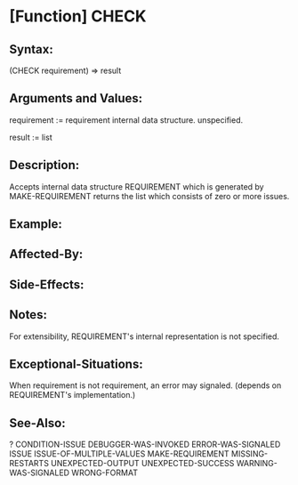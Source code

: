 # [Function] CHECK

## Syntax:

(CHECK requirement) => result

## Arguments and Values:

requirement := requirement internal data structure. unspecified.

result := list

## Description:
Accepts internal data structure REQUIREMENT which is generated by MAKE-REQUIREMENT returns the list which consists of zero or more issues.

## Example:

## Affected-By:

## Side-Effects:

## Notes:
For extensibility, REQUIREMENT's internal representation is not specified.

## Exceptional-Situations:
When requirement is not requirement, an error may signaled.
(depends on REQUIREMENT's implementation.)

## See-Also:

?
CONDITION-ISSUE
DEBUGGER-WAS-INVOKED
ERROR-WAS-SIGNALED
ISSUE
ISSUE-OF-MULTIPLE-VALUES
MAKE-REQUIREMENT
MISSING-RESTARTS
UNEXPECTED-OUTPUT
UNEXPECTED-SUCCESS
WARNING-WAS-SIGNALED
WRONG-FORMAT
